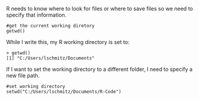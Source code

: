 
R needs to know where to look for files or where to save files so we need to specify that information.

```
#get the current working diretory
getwd()
```

While I write this, my R working directory is set to:
```
> getwd()
[1] "C:/Users/lschmitz/Documents"
```

If I want to set the working directory to a different folder, I need to specify a new file path.
```
#set working directory
setwd("C:/Users/lschmitz/Documents/R-Code")
```

